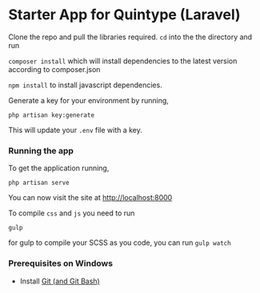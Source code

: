 # Starter App for Quintype (Laravel)

Clone the repo and pull the libraries required.
`cd` into the the directory and run

```composer install```
which will install dependencies to the latest version according to composer.json

```npm install```
to install javascript dependencies.

Generate a key for your environment by running,

```php artisan key:generate```

This will update your `.env` file with a key.

### Running the app
To get the application running,

```php artisan serve```

You can now visit the site at [http://localhost:8000](http://localhost:8000)

To compile `css` and `js` you need to run

`gulp`

for gulp to compile your SCSS as you code, you can run `gulp watch`

### Prerequisites on Windows

* Install [Git (and Git Bash)](https://git-scm.com/download/win)
